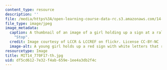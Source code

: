 ```yaml
---
content_type: resource
description: ''
file: /media/https%3A/open-learning-course-data-rc.s3.amazonaws.com/14-770-introduction-to-political-economy-fall-2017/df5cd6127e32f4ab659e1ee4a3db2f4c_MIT14_770F17-th.jpg
file_type: image/jpeg
image_metadata:
  caption: A thumbnail of an image of a girl holding up a sign at a rally that says
    "Stop".
  credit: Image courtesy of LCCR & LCCREF on flickr. License CC-BY-NC
  image-alt: A young girl holds up a red sign with white letters that reads "Stop".
resourcetype: Image
title: MIT14_770F17-th.jpg
uid: df5cd612-7e32-f4ab-659e-1ee4a3db2f4c
---
```

